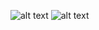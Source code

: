 ![alt text](https://i.postimg.cc/L5G8Kh8p/Screenshot-2024-09-24-at-4-15-09-PM.png)
![alt text](https://i.postimg.cc/VkQkKSh9/Screenshot-2024-09-24-at-4-16-03-PM.png)
